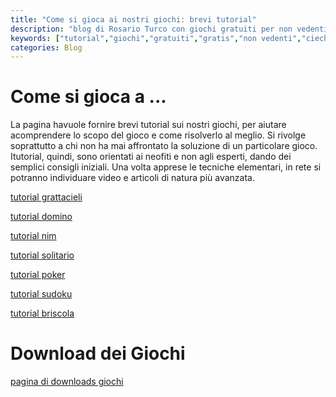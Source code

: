 ```yaml
---
title: "Come si gioca ai nostri giochi: brevi tutorial"
description: "blog di Rosario Turco con giochi gratuiti per non vedenti"
keywords: ["tutorial","giochi","gratuiti","gratis","non vedenti","ciechi","ipovedenti"]
categories: Blog
---
```



# **Come si gioca a ...**

La pagina havuole  fornire brevi tutorial sui nostri giochi, per aiutare acomprendere lo scopo del gioco e come risolverlo al meglio. Si rivolge soprattutto a chi non ha mai affrontato la soluzione di un particolare gioco. 
Itutorial, quindi, sono orientati ai neofiti e non agli esperti, dando dei semplici consigli iniziali. Una volta apprese le tecniche elementari, in rete si potranno individuare video e articoli di natura più avanzata.

[tutorial grattacieli](https://github.com/RedYouMan/redyouman.github.io/raw/main/_posts/tutorials/grattacieli.txt)

[tutorial domino](https://github.com/RedYouMan/redyouman.github.io/raw/main/_posts/tutorials/domino.txt)

[tutorial nim](https://github.com/RedYouMan/redyouman.github.io/raw/main/_posts/tutorials/nim.txt)

[tutorial solitario](https://github.com/RedYouMan/redyouman.github.io/raw/main/_posts/tutorials/solitario.txt)

[tutorial poker](https://github.com/RedYouMan/redyouman.github.io/raw/main/_posts/tutorials/poker.txt)

[tutorial sudoku](https://github.com/RedYouMan/redyouman.github.io/raw/main/_posts/tutorials/sudoku.txt)

[tutorial briscola](https://github.com/RedYouMan/redyouman.github.io/raw/main/_posts/tutorials/briscola.txt)

# **Download dei Giochi**
  [pagina di downloads giochi](https://redyouman.github.io/2025/07/27/downloads.html)


